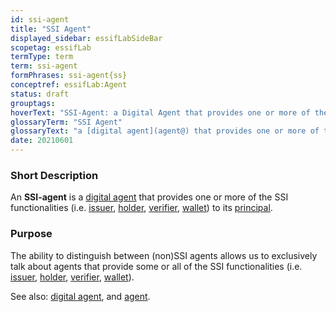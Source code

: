 ```yaml
---
id: ssi-agent
title: "SSI Agent"
displayed_sidebar: essifLabSideBar
scopetag: essifLab
termType: term
term: ssi-agent
formPhrases: ssi-agent{ss}
conceptref: essifLab:Agent
status: draft
grouptags:
hoverText: "SSI-Agent: a Digital Agent that provides one or more of the SSI functionalities (Issuer, Holder, Verifier, Wallet) to its Principal."
glossaryTerm: "SSI Agent"
glossaryText: "a [digital agent](agent@) that provides one or more of the [ssi functionalities](ssi-agent@) ([issuer](@), [holder](@), [verifier](@), [wallet](@)) to its [principal](@)."
date: 20210601
---
```


### Short Description
An **SSI-agent** is a [digital agent](agent@) that provides one or more of the SSI functionalities (i.e. [issuer](@), [holder](@), [verifier](@), [wallet](@)) to its [principal](@).

### Purpose

The ability to distinguish between (non)SSI agents allows us to exclusively talk about agents that provide some or all of the SSI functionalities (i.e. [issuer](@), [holder](@), [verifier](@), [wallet](@)).

See also: [digital agent](agent@), and [agent](@).
